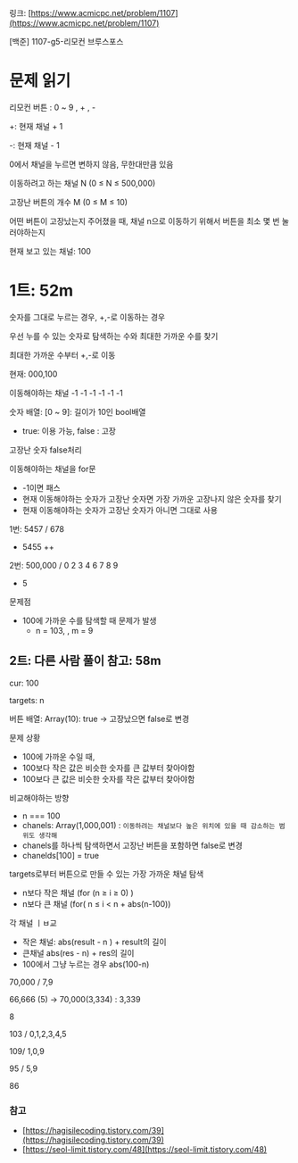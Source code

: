 링크: [https://www.acmicpc.net/problem/1107](https://www.acmicpc.net/problem/1107)

[백준] 1107-g5-리모컨 브루스포스

# 문제 읽기

리모컨 버튼 : 0 ~ 9 , + , -

+: 현재 채널 + 1

-: 현재 채널 - 1

0에서 채널을 누르면 변하지 않음, 무한대만큼 있음

이동하려고 하는 채널 N (0 ≤ N ≤ 500,000)

고장난 버튼의 개수 M (0 ≤ M ≤ 10)

어떤 버튼이 고장났는지 주어졌을 때, 채널 n으로 이동하기 위해서 버튼을 최소 몇 번 눌러야하는지

현재 보고 있는 채널: 100

# 1트: 52m

숫자를 그대로 누르는 경우, +,-로 이동하는 경우

우선 누를 수 있는 숫자로 탐색하는 수와 최대한 가까운 수를 찾기

최대한 가까운 수부터 +,-로 이동

현재: 000,100

이동해야하는 채널 -1 -1 -1 -1 -1 -1

숫자 배열: [0 ~ 9]: 길이가 10인 bool배열

- true: 이용 가능, false : 고장

고장난 숫자 false처리

이동해야하는 채널을 for문

- -1이면 패스
- 현재 이동해야하는 숫자가 고장난 숫자면 가장 가까운 고장나지 않은 숫자를 찾기
- 현재 이동해야하는 숫자가 고장난 숫자가 아니면 그대로 사용

1번: 5457 / 678

- 5455 ++

2번: 500,000 / 0 2 3 4 6 7 8 9

- 5

문제점

- 100에 가까운 수를 탐색할 때 문제가 발생
  - n = 103, , m = 9

## 2트: 다른 사람 풀이 참고: 58m

cur: 100

targets: n

버튼 배열: Array(10): true → 고장났으면 false로 변경

문제 상황

- 100에 가까운 수일 때,
- 100보다 작은 값은 비슷한 숫자를 큰 값부터 찾아야함
- 100보다 큰 값은 비슷한 숫자를 작은 값부터 찾아야함

비교해야하는 방향

- n === 100
- chanels: Array(1,000,001) : `이동하려는 채널보다 높은 위치에 있을 때 감소하는 범위도 생각해`
- chanels를 하나씩 탐색하면서 고장난 버튼을 포함하면 false로 변경
- chanelds[100] = true

targets로부터 버튼으로 만들 수 있는 가장 가까운 채널 탐색

- n보다 작은 채널 (for (n ≥ i ≥ 0) )
- n보다 큰 채널 (for( n ≤ i < n + abs(n-100))

각 채널 ㅣㅂ교

- 작은 채널: abs(result - n ) + result의 길이
- 큰채널 abs(res - n) + res의 길이
- 100에서 그냥 누르는 경우 abs(100-n)

70,000 / 7,9

66,666 (5) → 70,000(3,334) : 3,339

8

103 / 0,1,2,3,4,5

109/ 1,0,9

95 / 5,9

86

### 참고

- [https://hagisilecoding.tistory.com/39](https://hagisilecoding.tistory.com/39)
- [https://seol-limit.tistory.com/48](https://seol-limit.tistory.com/48)
